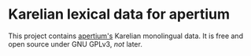 # Karelian lexical data for apertium

This project contains [apertium's](http://wiki.apertium.org) Karelian
monolingual data. It is free and open source under GNU GPLv3, _not_ later.

